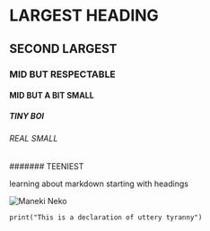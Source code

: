 # LARGEST HEADING
## SECOND LARGEST
### MID BUT RESPECTABLE
#### MID BUT A BIT SMALL
##### TINY BOI
###### REAL SMALL
####### TEENIEST

learning about markdown starting with headings

![Maneki Neko](https://upload.wikimedia.org/wikipedia/commons/thumb/1/14/Manekineko1003.jpg/500px-Manekineko1003.jpg)

```
print("This is a declaration of uttery tyranny")
```
